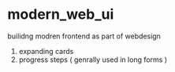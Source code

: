 # modern_web_ui

builidng modren frontend as part of webdesign 

1. expanding cards 
2. progress steps ( genrally used in long forms )
